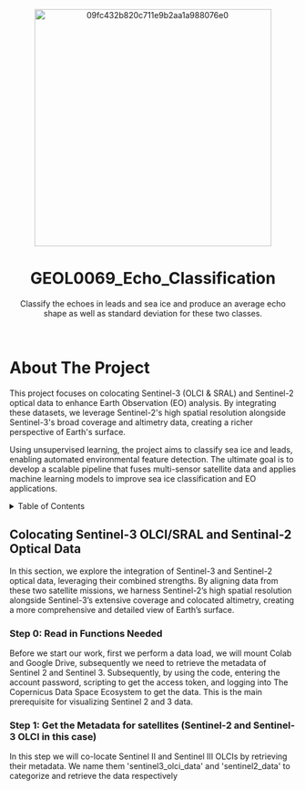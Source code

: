 
<p align="center">
  <img width="416" alt="09fc432b820c711e9b2aa1a988076e0" src="https://github.com/user-attachments/assets/11f8a970-fae2-4fa3-b553-cce416af309f" />
</p>

<h1 align="center"> GEOL0069_Echo_Classification</h1>
<p align="center">Classify the echoes in leads and sea ice and produce an average echo shape as well as standard deviation for these two classes.
 </p>
<br />
<!-- This is my very first GitHub page -->
<!-- This is really fun to play with -->
<!-- If you saw my page then thank you so much for stopping by!!! -->
<!-- Since it is my first GitHub page, if there are anything that needs to be improved, please do tell me-->
<!-- Let's go and finish this :))))))))))))))) -->

# About The Project

This project focuses on colocating Sentinel-3 (OLCI & SRAL) and Sentinel-2 optical data to enhance Earth Observation (EO) analysis. By integrating these datasets, we leverage Sentinel-2's high spatial resolution alongside Sentinel-3's broad coverage and altimetry data, creating a richer perspective of Earth's surface.

Using unsupervised learning, the project aims to classify sea ice and leads, enabling automated environmental feature detection. The ultimate goal is to develop a scalable pipeline that fuses multi-sensor satellite data and applies machine learning models to improve sea ice classification and EO applications.

<details>
  <summary>Table of Contents</summary>
  <ol>
  </ol>
</details>

## Colocating Sentinel-3 OLCI/SRAL and Sentinal-2 Optical Data
In this section, we explore the integration of Sentinel-3 and Sentinel-2 optical data, leveraging their combined strengths. By aligning data from these two satellite missions, we harness Sentinel-2’s high spatial resolution alongside Sentinel-3’s extensive coverage and colocated altimetry, creating a more comprehensive and detailed view of Earth’s surface.

### Step 0: Read in Functions Needed
Before we start our work, first we perform a data load, we will mount Colab and Google Drive, subsequently we need to retrieve the metadata of Sentinel 2 and Sentinel 3. Subsequently, by using the code, entering the account password, scripting to get the access token, and logging into The Copernicus Data Space Ecosystem to get the data. This is the main prerequisite for visualizing Sentinel 2 and 3 data.

### Step 1: Get the Metadata for satellites (Sentinel-2 and Sentinel-3 OLCI in this case)
In this step we will co-locate Sentinel II and Sentinel III OLCIs by retrieving their metadata. We name them 'sentinel3_olci_data' and 'sentinel2_data' to categorize and retrieve the data respectively
